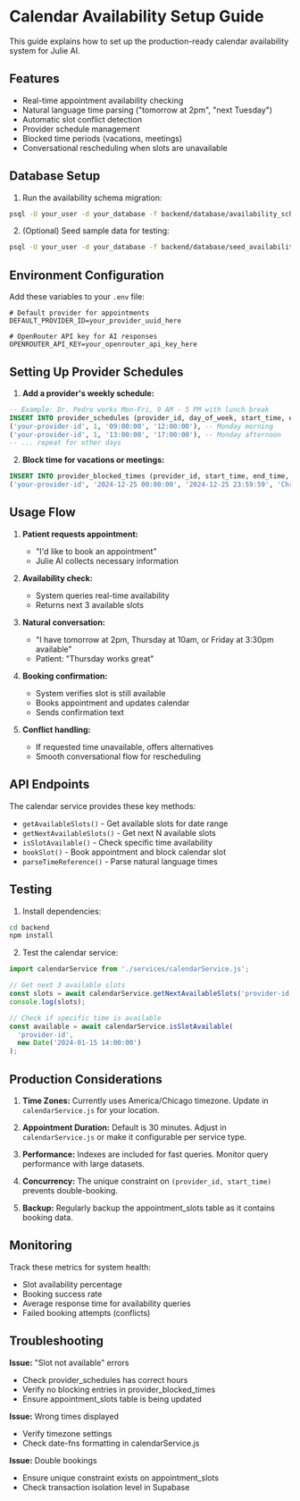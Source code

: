 # Calendar Availability Setup Guide

This guide explains how to set up the production-ready calendar availability system for Julie AI.

## Features

- Real-time appointment availability checking
- Natural language time parsing ("tomorrow at 2pm", "next Tuesday")
- Automatic slot conflict detection
- Provider schedule management
- Blocked time periods (vacations, meetings)
- Conversational rescheduling when slots are unavailable

## Database Setup

1. Run the availability schema migration:
```bash
psql -U your_user -d your_database -f backend/database/availability_schema.sql
```

2. (Optional) Seed sample data for testing:
```bash
psql -U your_user -d your_database -f backend/database/seed_availability.sql
```

## Environment Configuration

Add these variables to your `.env` file:

```env
# Default provider for appointments
DEFAULT_PROVIDER_ID=your_provider_uuid_here

# OpenRouter API key for AI responses
OPENROUTER_API_KEY=your_openrouter_api_key_here
```

## Setting Up Provider Schedules

1. **Add a provider's weekly schedule:**
```sql
-- Example: Dr. Pedro works Mon-Fri, 9 AM - 5 PM with lunch break
INSERT INTO provider_schedules (provider_id, day_of_week, start_time, end_time) VALUES
('your-provider-id', 1, '09:00:00', '12:00:00'), -- Monday morning
('your-provider-id', 1, '13:00:00', '17:00:00'), -- Monday afternoon
-- ... repeat for other days
```

2. **Block time for vacations or meetings:**
```sql
INSERT INTO provider_blocked_times (provider_id, start_time, end_time, reason) VALUES
('your-provider-id', '2024-12-25 00:00:00', '2024-12-25 23:59:59', 'Christmas Holiday');
```

## Usage Flow

1. **Patient requests appointment:**
   - "I'd like to book an appointment"
   - Julie AI collects necessary information

2. **Availability check:**
   - System queries real-time availability
   - Returns next 3 available slots

3. **Natural conversation:**
   - "I have tomorrow at 2pm, Thursday at 10am, or Friday at 3:30pm available"
   - Patient: "Thursday works great"

4. **Booking confirmation:**
   - System verifies slot is still available
   - Books appointment and updates calendar
   - Sends confirmation text

5. **Conflict handling:**
   - If requested time unavailable, offers alternatives
   - Smooth conversational flow for rescheduling

## API Endpoints

The calendar service provides these key methods:

- `getAvailableSlots()` - Get available slots for date range
- `getNextAvailableSlots()` - Get next N available slots
- `isSlotAvailable()` - Check specific time availability
- `bookSlot()` - Book appointment and block calendar slot
- `parseTimeReference()` - Parse natural language times

## Testing

1. Install dependencies:
```bash
cd backend
npm install
```

2. Test the calendar service:
```javascript
import calendarService from './services/calendarService.js';

// Get next 3 available slots
const slots = await calendarService.getNextAvailableSlots('provider-id', 3);
console.log(slots);

// Check if specific time is available
const available = await calendarService.isSlotAvailable(
  'provider-id',
  new Date('2024-01-15 14:00:00')
);
```

## Production Considerations

1. **Time Zones:** Currently uses America/Chicago timezone. Update in `calendarService.js` for your location.

2. **Appointment Duration:** Default is 30 minutes. Adjust in `calendarService.js` or make it configurable per service type.

3. **Performance:** Indexes are included for fast queries. Monitor query performance with large datasets.

4. **Concurrency:** The unique constraint on `(provider_id, start_time)` prevents double-booking.

5. **Backup:** Regularly backup the appointment_slots table as it contains booking data.

## Monitoring

Track these metrics for system health:

- Slot availability percentage
- Booking success rate
- Average response time for availability queries
- Failed booking attempts (conflicts)

## Troubleshooting

**Issue:** "Slot not available" errors
- Check provider_schedules has correct hours
- Verify no blocking entries in provider_blocked_times
- Ensure appointment_slots table is being updated

**Issue:** Wrong times displayed
- Verify timezone settings
- Check date-fns formatting in calendarService.js

**Issue:** Double bookings
- Ensure unique constraint exists on appointment_slots
- Check transaction isolation level in Supabase